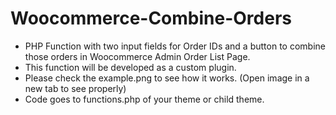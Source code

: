 # Woocommerce-Combine-Orders
 - PHP Function with two input fields for Order IDs and a button to combine those orders in Woocommerce Admin Order List Page.
 - This function will be developed as a custom plugin.
 - Please check the example.png to see how it works. (Open image in a new tab to see properly)
 - Code goes to functions.php of your theme or child theme.
